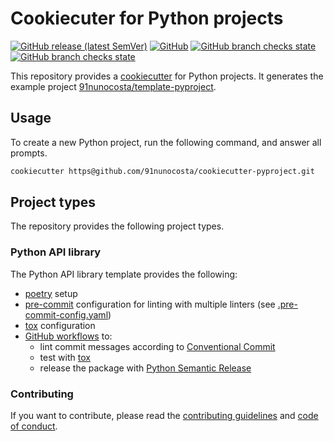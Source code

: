 # Cookiecuter for Python projects

[![GitHub release (latest SemVer)](https://img.shields.io/github/v/release/91nunocosta/cookiecutter-pyproject)](https://github.com/91nunocosta/cookiecutter-pyproject/releases)
[![GitHub](https://img.shields.io/github/license/91nunocosta/cookiecutter-pyproject)](https://github.com/91nunocosta/cookiecutter-pyproject/blob/master/LICENSE)
[![GitHub branch checks state](https://img.shields.io/github/checks-status/91nunocosta/cookiecutter-pyproject/master)](https://github.com/91nunocosta/cookiecutter-pyproject)
[![GitHub branch checks state](https://img.shields.io/github/checks-status/91nunocosta/template-pyproject/master)](https://github.com/91nunocosta/template-pyproject)

This repository provides a [cookiecutter](https://github.com/cookiecutter/cookiecutter)
for Python projects.
It generates the example project [91nunocosta/template-pyproject](https://github.com/91nunocosta/template-pyproject).

## Usage

To create a new Python project, run the following command, and answer all prompts.

```bash
cookiecutter https@github.com/91nunocosta/cookiecutter-pyproject.git
```

## Project types

The repository provides the following project types.

### Python API library

The Python API library template provides the following:

* [poetry](https://python-poetry.org/) setup
* [pre-commit](https://pre-commit.com/) configuration for linting with multiple linters
  (see [.pre-commit-config.yaml](./{{cookiecutter.package_name}}/.pre-commit-config.yaml))
* [tox](https://tox.wiki/en/latest/) configuration
* [GitHub workflows](https://docs.github.com/en/actions/using-workflows) to:
  * lint commit messages according to [Conventional Commit](https://www.conventionalcommits.org/en/v1.0.0/)
  * test with [tox](https://tox.wiki/en/latest/)
  * release the package with [Python Semantic Release](https://python-semantic-release.readthedocs.io/en/latest/)

### Contributing

If you want to contribute, please read the [contributing guidelines](./CONTRIBUTING.md)
and [code of conduct](./CODE_OF_CONDUCT.md).
